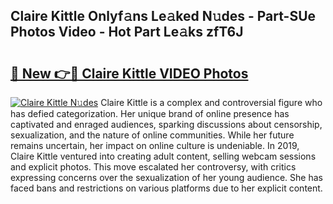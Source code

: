 ## Claire Kittle Onlyf𝚊ns Le𝚊ked N𝚞des - Part-SUe Photos Video - Hot Part Le𝚊ks zfT6J

# <h2><a href="http://ac27758.deff.icu/?id=Claire+Kittle">🔗 New 👉🔴 Claire Kittle VIDEO Photos</a></h2>

[![Claire Kittle N𝚞des](https://i.imgur.com/rIISA9y.gif)](http://ac27758.deff.icu/?id=Claire+Kittle)
Claire Kittle is a complex and controversial figure who has defied categorization. Her unique brand of online presence has captivated and enraged audiences, sparking discussions about censorship, sexualization, and the nature of online communities. While her future remains uncertain, her impact on online culture is undeniable. In 2019, Claire Kittle ventured into creating adult content, selling webcam sessions and explicit photos. This move escalated her controversy, with critics expressing concerns over the sexualization of her young audience. She has faced bans and restrictions on various platforms due to her explicit content.
